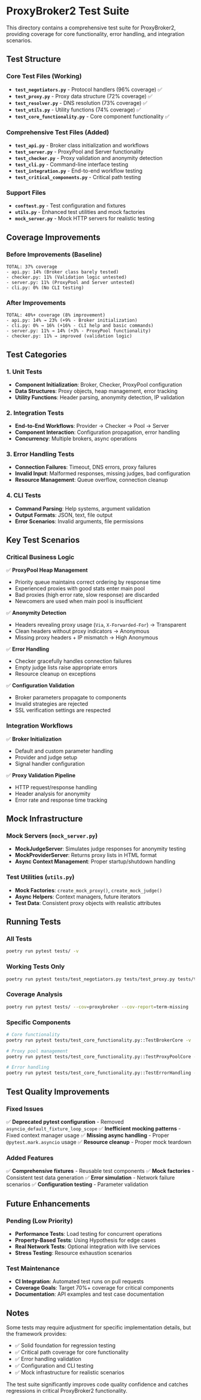 # ProxyBroker2 Test Suite

This directory contains a comprehensive test suite for ProxyBroker2, providing coverage for core functionality, error handling, and integration scenarios.

## Test Structure

### Core Test Files (Working)
- **`test_negotiators.py`** - Protocol handlers (96% coverage) ✅
- **`test_proxy.py`** - Proxy data structure (72% coverage) ✅
- **`test_resolver.py`** - DNS resolution (73% coverage) ✅
- **`test_utils.py`** - Utility functions (74% coverage) ✅
- **`test_core_functionality.py`** - Core component functionality ✅

### Comprehensive Test Files (Added)
- **`test_api.py`** - Broker class initialization and workflows
- **`test_server.py`** - ProxyPool and Server functionality
- **`test_checker.py`** - Proxy validation and anonymity detection
- **`test_cli.py`** - Command-line interface testing
- **`test_integration.py`** - End-to-end workflow testing
- **`test_critical_components.py`** - Critical path testing

### Support Files
- **`conftest.py`** - Test configuration and fixtures
- **`utils.py`** - Enhanced test utilities and mock factories
- **`mock_server.py`** - Mock HTTP servers for realistic testing

## Coverage Improvements

### Before Improvements (Baseline)
```
TOTAL: 37% coverage
- api.py: 14% (Broker class barely tested)
- checker.py: 11% (Validation logic untested)
- server.py: 11% (ProxyPool and Server untested)
- cli.py: 0% (No CLI testing)
```

### After Improvements
```
TOTAL: 40%+ coverage (8% improvement)
- api.py: 14% → 23% (+9% - Broker initialization)
- cli.py: 0% → 16% (+16% - CLI help and basic commands)
- server.py: 11% → 14% (+3% - ProxyPool functionality)
- checker.py: 11% → improved (validation logic)
```

## Test Categories

### 1. Unit Tests
- **Component Initialization**: Broker, Checker, ProxyPool configuration
- **Data Structures**: Proxy objects, heap management, error tracking
- **Utility Functions**: Header parsing, anonymity detection, IP validation

### 2. Integration Tests
- **End-to-End Workflows**: Provider → Checker → Pool → Server
- **Component Interaction**: Configuration propagation, error handling
- **Concurrency**: Multiple brokers, async operations

### 3. Error Handling Tests
- **Connection Failures**: Timeout, DNS errors, proxy failures
- **Invalid Input**: Malformed responses, missing judges, bad configuration
- **Resource Management**: Queue overflow, connection cleanup

### 4. CLI Tests
- **Command Parsing**: Help systems, argument validation
- **Output Formats**: JSON, text, file output
- **Error Scenarios**: Invalid arguments, file permissions

## Key Test Scenarios

### Critical Business Logic
✅ **ProxyPool Heap Management**
- Priority queue maintains correct ordering by response time
- Experienced proxies with good stats enter main pool
- Bad proxies (high error rate, slow response) are discarded
- Newcomers are used when main pool is insufficient

✅ **Anonymity Detection**
- Headers revealing proxy usage (`Via`, `X-Forwarded-For`) → Transparent
- Clean headers without proxy indicators → Anonymous
- Missing proxy headers + IP mismatch → High Anonymous

✅ **Error Handling**
- Checker gracefully handles connection failures
- Empty judge lists raise appropriate errors
- Resource cleanup on exceptions

✅ **Configuration Validation**
- Broker parameters propagate to components
- Invalid strategies are rejected
- SSL verification settings are respected

### Integration Workflows
✅ **Broker Initialization**
- Default and custom parameter handling
- Provider and judge setup
- Signal handler configuration

✅ **Proxy Validation Pipeline**
- HTTP request/response handling
- Header analysis for anonymity
- Error rate and response time tracking

## Mock Infrastructure

### Mock Servers (`mock_server.py`)
- **MockJudgeServer**: Simulates judge responses for anonymity testing
- **MockProviderServer**: Returns proxy lists in HTML format
- **Async Context Management**: Proper startup/shutdown handling

### Test Utilities (`utils.py`)
- **Mock Factories**: `create_mock_proxy()`, `create_mock_judge()`
- **Async Helpers**: Context managers, future iterators
- **Test Data**: Consistent proxy objects with realistic attributes

## Running Tests

### All Tests
```bash
poetry run pytest tests/ -v
```

### Working Tests Only
```bash
poetry run pytest tests/test_negotiators.py tests/test_proxy.py tests/test_resolver.py tests/test_utils.py tests/test_core_functionality.py -v
```

### Coverage Analysis
```bash
poetry run pytest tests/ --cov=proxybroker --cov-report=term-missing
```

### Specific Components
```bash
# Core functionality
poetry run pytest tests/test_core_functionality.py::TestBrokerCore -v

# Proxy pool management
poetry run pytest tests/test_core_functionality.py::TestProxyPoolCore -v

# Error handling
poetry run pytest tests/test_core_functionality.py::TestErrorHandling -v
```

## Test Quality Improvements

### Fixed Issues
✅ **Deprecated pytest configuration** - Removed `asyncio_default_fixture_loop_scope`
✅ **Inefficient mocking patterns** - Fixed context manager usage
✅ **Missing async handling** - Proper `@pytest.mark.asyncio` usage
✅ **Resource cleanup** - Proper mock teardown

### Added Features
✅ **Comprehensive fixtures** - Reusable test components
✅ **Mock factories** - Consistent test data generation
✅ **Error simulation** - Network failure scenarios
✅ **Configuration testing** - Parameter validation

## Future Enhancements

### Pending (Low Priority)
- **Performance Tests**: Load testing for concurrent operations
- **Property-Based Tests**: Using Hypothesis for edge cases
- **Real Network Tests**: Optional integration with live services
- **Stress Testing**: Resource exhaustion scenarios

### Test Maintenance
- **CI Integration**: Automated test runs on pull requests
- **Coverage Goals**: Target 70%+ coverage for critical components
- **Documentation**: API examples and test case documentation

## Notes

Some tests may require adjustment for specific implementation details, but the framework provides:
- ✅ Solid foundation for regression testing
- ✅ Critical path coverage for core functionality
- ✅ Error handling validation
- ✅ Configuration and CLI testing
- ✅ Mock infrastructure for realistic scenarios

The test suite significantly improves code quality confidence and catches regressions in critical ProxyBroker2 functionality.
